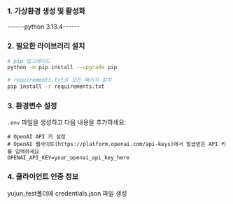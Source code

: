 ### 1. 가상환경 생성 및 활성화

------python 3.13.4------

### 2. 필요한 라이브러리 설치

```bash
# pip 업그레이드
python -m pip install --upgrade pip

# requirements.txt로 모든 패키지 설치
pip install -r requirements.txt
```

### 3. 환경변수 설정

`.env` 파일을 생성하고 다음 내용을 추가하세요:

```env
# OpenAI API 키 설정
# OpenAI 웹사이트(https://platform.openai.com/api-keys)에서 발급받은 API 키를 입력하세요
OPENAI_API_KEY=your_openai_api_key_here
```

### 4. 클라이언트 인증 정보

yujun_test폴더에 credentials.json 파일 생성
